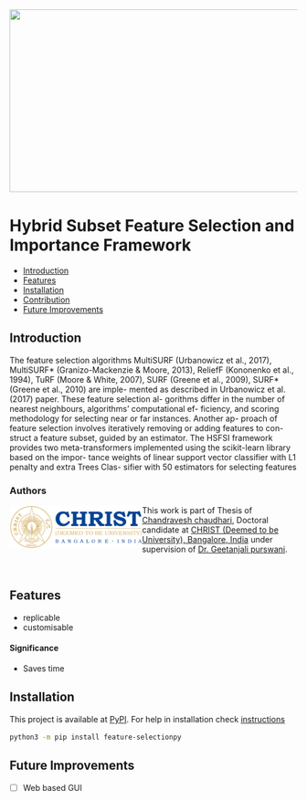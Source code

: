 

<div align="center">
  <img src="https://raw.githubusercontent.com/chandraveshchaudhari/personal-information/initial_setup/logos/my%20github%20logo%20template-HSFSI%20framework.drawio.png" width="640" height="320">
</div>

# Hybrid Subset Feature Selection and Importance Framework


- [Introduction](#introduction)
- [Features](#features)
- [Installation](#installation)
- [Contribution](#contribution)
- [Future Improvements](#future-improvements)

## Introduction
The feature selection algorithms MultiSURF (Urbanowicz et al., 2017), MultiSURF*
(Granizo-Mackenzie & Moore, 2013), ReliefF (Kononenko et al., 1994), TuRF (Moore
& White, 2007), SURF (Greene et al., 2009), SURF* (Greene et al., 2010) are imple-
mented as described in Urbanowicz et al. (2017) paper. These feature selection al-
gorithms differ in the number of nearest neighbours, algorithms’ computational ef-
ficiency, and scoring methodology for selecting near or far instances. Another ap-
proach of feature selection involves iteratively removing or adding features to con-
struct a feature subset, guided by an estimator. The HSFSI framework provides two
meta-transformers implemented using the scikit-learn library based on the impor-
tance weights of linear support vector classifier with L1 penalty and extra Trees Clas-
sifier with 50 estimators for selecting features

### Authors
<img align="left" width="231.95" height="75" src="https://raw.githubusercontent.com/chandraveshchaudhari/personal-information/initial_setup/images/christ.png">

This work is part of Thesis of [Chandravesh chaudhari][chandravesh linkedin], Doctoral candidate at [CHRIST (Deemed to be University), Bangalore, India][christ university website] under supervision of [Dr. Geetanjali purswani][geetanjali linkedin].

<br/>

[chandravesh linkedin]: https://www.linkedin.com/in/chandravesh-chaudhari "chandravesh linkedin profile"
[geetanjali linkedin]: https://www.linkedin.com/in/dr-geetanjali-purswani-546336b8 "geetanjali linkedin profile"
[christ university website]: https://christuniversity.in/ "website"

## Features
- replicable
- customisable

#### Significance
- Saves time

## Installation 
This project is available at [PyPI](https://pypi.org/project/feature-selectionpy/). For help in installation check 
[instructions](https://packaging.python.org/tutorials/installing-packages/#installing-from-pypi)
```bash
python3 -m pip install feature-selectionpy  
```

## Future Improvements
- [ ] Web based GUI


